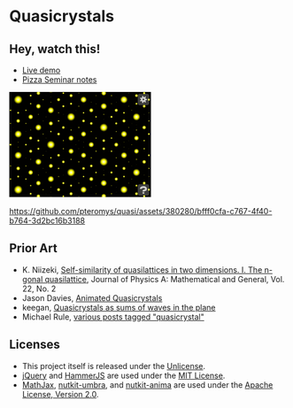 # Quasicrystals

## Hey, watch this!

* [Live demo](http://pteromys.melonisland.net/quasi/)
* [Pizza Seminar notes](http://pteromys.melonisland.net/w/2015/quasi/)

![A looping gif of zooming in on a 2D quasicrystal](2d.gif)

https://github.com/pteromys/quasi/assets/380280/bfff0cfa-c767-4f40-b764-3d2bc16b3188

## Prior Art

* K. Niizeki, [Self-similarity of quasilattices in two dimensions. I. The n-gonal quasilattice][Niizeki],
  Journal of Physics A: Mathematical and General, Vol. 22, No. 2
* Jason Davies, [Animated Quasicrystals][Davies]
* keegan, [Quasicrystals as sums of waves in the plane][keegan]
* Michael Rule, [various posts tagged "quasicrystal"][MichaelRule]

[Niizeki]: http://iopscience.iop.org/0305-4470/22/2/009
[Davies]: https://www.jasondavies.com/animated-quasicrystals/
[keegan]: http://mainisusuallyafunction.blogspot.com/2011/10/quasicrystals-as-sums-of-waves-in-plane.html
[MichaelRule]: http://wealoneonearth.blogspot.com/search/label/quasicrystal

## Licenses

* This project itself is released under the [Unlicense](http://unlicense.org/).
* [jQuery](https://jquery.org/license/) and
  [HammerJS](https://github.com/hammerjs/hammer.js/blob/master/LICENSE.md)
  are used under the
  [MIT License](https://opensource.org/licenses/MIT).
* [MathJax](https://docs.mathjax.org/en/v2.5-latest/misc/faq.html),
  [nutkit-umbra](https://github.com/pteromys/nutkit-umbra), and
  [nutkit-anima](https://github.com/pteromys/nutkit-anima)
  are used under the
  [Apache License, Version 2.0](http://opensource.org/licenses/Apache-2.0).
